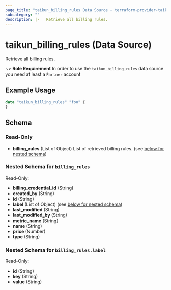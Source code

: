 ```yaml
---
page_title: "taikun_billing_rules Data Source - terraform-provider-taikun"
subcategory: ""
description: |-   Retrieve all billing rules.
---
```


# taikun_billing_rules (Data Source)

Retrieve all billing rules.

~> **Role Requirement** In order to use the `taikun_billing_rules` data source you need at least a `Partner` account

## Example Usage

```terraform
data "taikun_billing_rules" "foo" {
}
```

<!-- schema generated by tfplugindocs -->
## Schema

### Read-Only

- **billing_rules** (List of Object) List of retrieved billing rules. (see [below for nested schema](#nestedatt--billing_rules))

<a id="nestedatt--billing_rules"></a>
### Nested Schema for `billing_rules`

Read-Only:

- **billing_credential_id** (String)
- **created_by** (String)
- **id** (String)
- **label** (List of Object) (see [below for nested schema](#nestedobjatt--billing_rules--label))
- **last_modified** (String)
- **last_modified_by** (String)
- **metric_name** (String)
- **name** (String)
- **price** (Number)
- **type** (String)

<a id="nestedobjatt--billing_rules--label"></a>
### Nested Schema for `billing_rules.label`

Read-Only:

- **id** (String)
- **key** (String)
- **value** (String)


